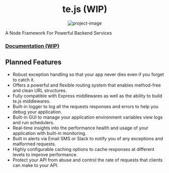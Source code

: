 <h1 align="center" id="title">te.js (WIP)</h1>

<p align="center"><img src="https://tejas-documentation.vercel.app/tejas-logo.svg" alt="project-image"></p>

<p id="description">A Node Framework For Powerful Backend Services</p>

<a href="https://tejas-documentation.vercel.app/"><h3>Documentation (WIP)</h3></a>

<h2>Planned Features</h2>


*   Robust exception handling so that your app never dies even if you forget to catch it.
*   Offers a powerful and flexible routing system that enables method-free and clean URL structures.
*   Fully compatible with Express middlewares as well as the ability to build te.js middlewares.
*   Built-in logger to log all the requests responses and errors to help you debug your application.
*   Built-in GUI to manage your application environment variables view logs and run schedulers.
*   Real-time insights into the performance health and usage of your application with built-in monitoring.
*   Built in alerts via Email SMS or Slack to notify you of any exceptions and malformed requests.
*   Highly configurable caching options to cache responses at different levels to improve performance.
*   Protect your API from abuse and control the rate of requests that clients can make to your API.